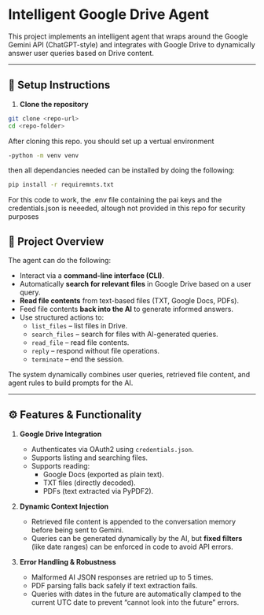 # Intelligent Google Drive Agent  

This project implements an intelligent agent that wraps around the Google Gemini API (ChatGPT-style) and integrates with Google Drive to dynamically answer user queries based on Drive content.  

---

## 📝 Setup Instructions
1. **Clone the repository**  
```bash
git clone <repo-url>
cd <repo-folder>
```
After cloning this repo. you should set up a vertual environment 

```bash 
-python -m venv venv
```
then all dependancies needed can be installed by doing the following:
```bash
pip install -r requiremnts.txt
```
For this code to work, the .env file containing the pai keys and the credentials.json is neeeded, altough not provided in this repo for security purposes

## 🚀 Project Overview

The agent can do the following:  

- Interact via a **command-line interface (CLI)**.  
- Automatically **search for relevant files** in Google Drive based on a user query.  
- **Read file contents** from text-based files (TXT, Google Docs, PDFs).  
- Feed file contents **back into the AI** to generate informed answers.  
- Use structured actions to:  
  - `list_files` – list files in Drive.  
  - `search_files` – search for files with AI-generated queries.  
  - `read_file` – read file contents.  
  - `reply` – respond without file operations.  
  - `terminate` – end the session.  

The system dynamically combines user queries, retrieved file content, and agent rules to build prompts for the AI.

---

## ⚙️ Features & Functionality

1. **Google Drive Integration**  
   - Authenticates via OAuth2 using `credentials.json`.  
   - Supports listing and searching files.  
   - Supports reading:
     - Google Docs (exported as plain text).  
     - TXT files (directly decoded).  
     - PDFs (text extracted via PyPDF2).  

2. **Dynamic Context Injection**  
   - Retrieved file content is appended to the conversation memory before being sent to Gemini.  
   - Queries can be generated dynamically by the AI, but **fixed filters** (like date ranges) can be enforced in code to avoid API errors.  

3. **Error Handling & Robustness**  
   - Malformed AI JSON responses are retried up to 5 times.  
   - PDF parsing falls back safely if text extraction fails.  
   - Queries with dates in the future are automatically clamped to the current UTC date to prevent “cannot look into the future” errors.  



